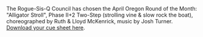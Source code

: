 The Rogue-Sis-Q Council has chosen the April Oregon Round of the Month:  "Alligator Stroll", Phase II+2 Two-Step (strolling vine & slow rock the boat), choreographed by Ruth & Lloyd McKenrick, music by Josh Turner.
[Download your cue sheet here](https://www.roundalab.org/CuesheetsDL2/ALLIGATOR%20STROLL,%20McKenrick,%20L&R__2+2.pdf).

